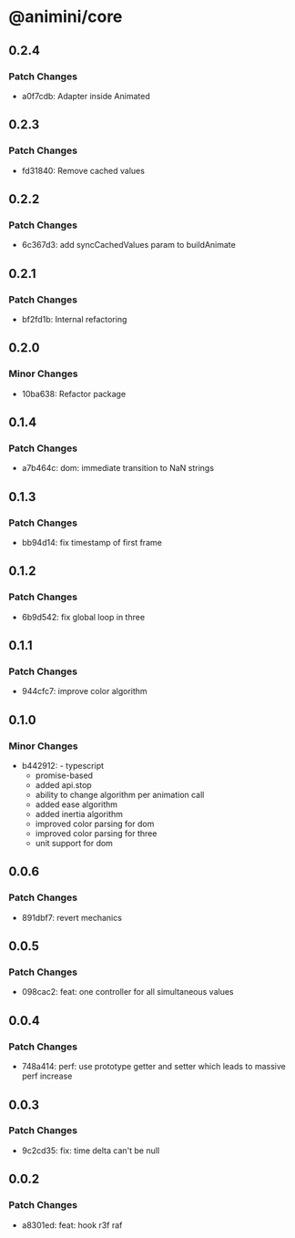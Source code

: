 # @animini/core

## 0.2.4

### Patch Changes

- a0f7cdb: Adapter inside Animated

## 0.2.3

### Patch Changes

- fd31840: Remove cached values

## 0.2.2

### Patch Changes

- 6c367d3: add syncCachedValues param to buildAnimate

## 0.2.1

### Patch Changes

- bf2fd1b: Internal refactoring

## 0.2.0

### Minor Changes

- 10ba638: Refactor package

## 0.1.4

### Patch Changes

- a7b464c: dom: immediate transition to NaN strings

## 0.1.3

### Patch Changes

- bb94d14: fix timestamp of first frame

## 0.1.2

### Patch Changes

- 6b9d542: fix global loop in three

## 0.1.1

### Patch Changes

- 944cfc7: improve color algorithm

## 0.1.0

### Minor Changes

- b442912: - typescript
  - promise-based
  - added api.stop
  - ability to change algorithm per animation call
  - added ease algorithm
  - added inertia algorithm
  - improved color parsing for dom
  - improved color parsing for three
  - unit support for dom

## 0.0.6

### Patch Changes

- 891dbf7: revert mechanics

## 0.0.5

### Patch Changes

- 098cac2: feat: one controller for all simultaneous values

## 0.0.4

### Patch Changes

- 748a414: perf: use prototype getter and setter which leads to massive perf increase

## 0.0.3

### Patch Changes

- 9c2cd35: fix: time delta can't be null

## 0.0.2

### Patch Changes

- a8301ed: feat: hook r3f raf

